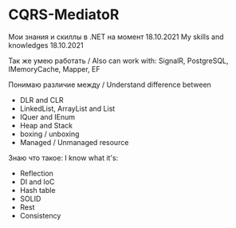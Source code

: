 # CQRS-MediatoR
Мои знания и скиллы в .NET на момент 18.10.2021
My skills and knowledges 18.10.2021

Так же умею работать /
Also can work with:
SignalR, PostgreSQL, IMemoryCache, Mapper, EF


Понимаю различие между /
Understand difference between
- DLR and CLR
- LinkedList, ArrayList and List
- IQuer and IEnum
- Heap and Stack
- boxing / unboxing
- Managed / Unmanaged resource

Знаю что такое:
I know what it's:
- Reflection
- DI and IoC
- Hash table
- SOLID
- Rest
- Consistency
